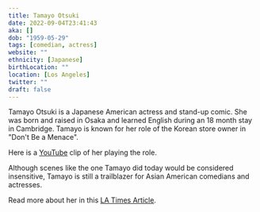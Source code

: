 ```yaml
---
title: Tamayo Otsuki
date: 2022-09-04T23:41:43
aka: []
dob: "1959-05-29"
tags: [comedian, actress]
website: ""
ethnicity: [Japanese]
birthLocation: ""
location: [Los Angeles]
twitter: ""
draft: false
---
```


Tamayo Otsuki is a Japanese American actress and stand-up comic. She was born and raised in Osaka and learned English during an 18 month stay in Cambridge. Tamayo is known for her role of the Korean store owner in "Don't Be a Menace".

Here is a [YouTube](https://www.youtube.com/watch?v=7Gd1B3fcdGA) clip of her playing the role.

Although scenes like the one Tamayo did today would be considered insensitive, Tamayo is still a trailblazer for Asian American comedians and actresses.

Read more about her in this [LA Times Article](https://www.latimes.com/archives/la-xpm-1991-03-17-ca-683-story.html).